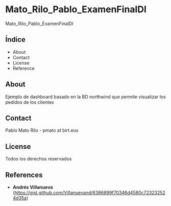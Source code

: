 # Mato_Rilo_Pablo_ExamenFinalDI
Mato_Rilo_Pablo_ExamenFinalDI

## Índice
- About
- Contact
- License
- Reference

## About

Ejemplo de dashboard basado en la BD northwind que permite visualizar los pedidos de los clientes

## Contact

Pablo Mato Rilo - pmato at birt.eus

## License

Todos los derechos reservados

## References

* **Andrés Villanueva** (https://gist.github.com/Villanuevand/6386899f70346d4580c723232524d35a)

